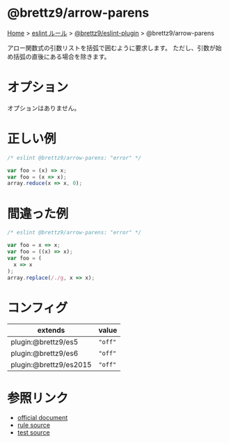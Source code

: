 # @brettz9/arrow-parens

[Home](../../../index.md) >
[eslint ルール](../../index.md) >
[@brettz9/eslint-plugin](../@brettz9.md) >
@brettz9/arrow-parens

アロー関数式の引数リストを括弧で囲むように要求します。
ただし、引数が始め括弧の直後にある場合を除きます。

# オプション

オプションはありません。

# 正しい例

<!-- prettier-ignore -->
```javascript
/* eslint @brettz9/arrow-parens: "error" */

var foo = (x) => x;
var foo = (x => x);
array.reduce(x => x, 0);
```

# 間違った例

<!-- prettier-ignore -->
```javascript
/* eslint @brettz9/arrow-parens: "error" */

var foo = x => x;
var foo = ((x) => x);
var foo = (
  x => x
);
array.replace(/./g, x => x);
```

# コンフィグ

| extends                | value   |
| ---------------------- | ------- |
| plugin:@brettz9/es5    | `"off"` |
| plugin:@brettz9/es6    | `"off"` |
| plugin:@brettz9/es2015 | `"off"` |

# 参照リンク

- [official document](https://github.com/brettz9/eslint-plugin/blob/main/docs/rules/arrow-parens.md)
- [rule source](https://github.com/brettz9/eslint-plugin/blob/main/lib/rules/arrow-parens.js)
- [test source](https://github.com/brettz9/eslint-plugin/blob/main/tests/lib/rules/arrow-parens.js)
